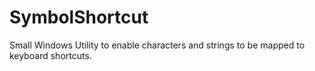 # SymbolShortcut
Small Windows Utility to enable characters and strings to be mapped to keyboard shortcuts.
